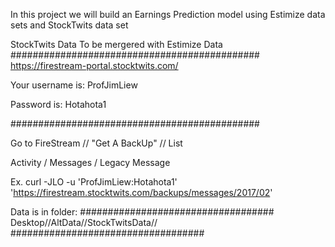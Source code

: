 In this project we will build an Earnings Prediction model using
Estimize data sets and StockTwits data set

StockTwits Data To be mergered with Estimize Data
#############################################
https://firestream-portal.stocktwits.com/

Your username is: ProfJimLiew

Password is: Hotahota1

#############################################

Go to FireStream // "Get A BackUp" // List 

Activity / Messages / Legacy Message

Ex. curl -JLO -u 'ProfJimLiew:Hotahota1' 'https://firestream.stocktwits.com/backups/messages/2017/02'

Data is in folder:
###################################
Desktop//AltData//StockTwitsData//
###################################

